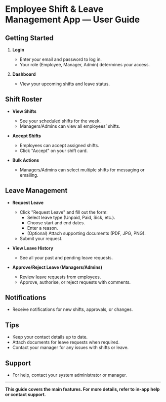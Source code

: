 # Employee Shift & Leave Management App — User Guide

## Getting Started

1. **Login**
   - Enter your email and password to log in.
   - Your role (Employee, Manager, Admin) determines your access.

2. **Dashboard**
   - View your upcoming shifts and leave status.

## Shift Roster

- **View Shifts**
  - See your scheduled shifts for the week.
  - Managers/Admins can view all employees’ shifts.

- **Accept Shifts**
  - Employees can accept assigned shifts.
  - Click "Accept" on your shift card.

- **Bulk Actions**
  - Managers/Admins can select multiple shifts for messaging or emailing.

## Leave Management

- **Request Leave**
  - Click "Request Leave" and fill out the form:
    - Select leave type (Unpaid, Paid, Sick, etc.).
    - Choose start and end dates.
    - Enter a reason.
    - (Optional) Attach supporting documents (PDF, JPG, PNG).
  - Submit your request.

- **View Leave History**
  - See all your past and pending leave requests.

- **Approve/Reject Leave (Managers/Admins)**
  - Review leave requests from employees.
  - Approve, authorise, or reject requests with comments.

## Notifications

- Receive notifications for new shifts, approvals, or changes.

## Tips

- Keep your contact details up to date.
- Attach documents for leave requests when required.
- Contact your manager for any issues with shifts or leave.

## Support

- For help, contact your system administrator or manager.

---

**This guide covers the main features. For more details, refer to in-app help or contact support.**